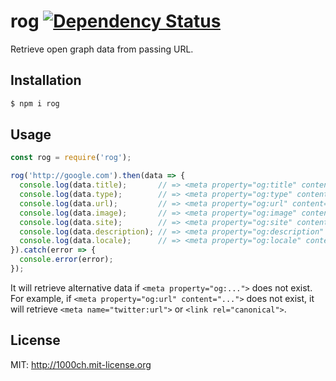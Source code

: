 # rog [![Dependency Status](https://david-dm.org/1000ch/rog.svg)](https://david-dm.org/1000ch/rog)

Retrieve open graph data from passing URL.

## Installation

```bash
$ npm i rog
```

## Usage

```javascript
const rog = require('rog');

rog('http://google.com').then(data => {
  console.log(data.title);       // => <meta property="og:title" content="...">
  console.log(data.type);        // => <meta property="og:type" content="...">
  console.log(data.url);         // => <meta property="og:url" content="...">
  console.log(data.image);       // => <meta property="og:image" content="...">
  console.log(data.site);        // => <meta property="og:site" content="...">
  console.log(data.description); // => <meta property="og:description" content="...">
  console.log(data.locale);      // => <meta property="og:locale" content="...">
}).catch(error => {
  console.error(error);
});
```

It will retrieve alternative data if `<meta property="og:...">` does not exist. For example, if `<meta property="og:url" content="...">` does not exist, it will retrieve `<meta name="twitter:url">` or `<link rel="canonical">`.

## License

MIT: http://1000ch.mit-license.org
